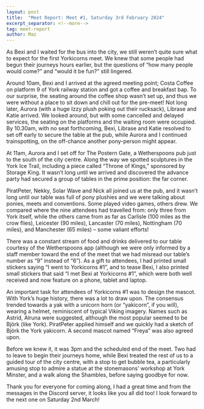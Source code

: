 ```yaml
---
layout: post
title:  "Meet Report: Meet #1, Saturday 3rd February 2024"
excerpt_separator: <!--more-->
tag: meet-report
author: Maz
---
```


As Bexi and I waited for the bus into the city, we still weren’t quite sure 
what to expect for the first Yorkicorns meet. We knew that some people had 
begun their journeys hours earlier, but the questions of “how many people 
would come?” and “would it be fun?” still lingered.

<!--more-->

Around 10am, Bexi and I arrived at the agreed meeting point; Costa Coffee 
on platform 9 of York railway station and got a coffee and breakfast bap. 
To our surprise, the seating around the coffee shop wasn’t set up, and thus 
we were without a place to sit down and chill out for the pre-meet! Not long 
later, Aurora (with a huge Izzy plush poking out their rucksack), Librase 
and Katie arrived. We looked around, but with some cancelled and delayed 
services, the seating on the platforms and the waiting room were occupied. 
By 10.30am, with no seat forthcoming, Bexi, Librase and Katie resolved to set 
off early to secure the table at the pub, while Aurora and I continued 
trainspotting, on the off-chance another pony-person might appear. 

At 11am, Aurora and I set off for The Postern Gate, a Wetherspoons pub just to 
the south of the city centre. Along the way we spotted sculptures in the York 
Ice Trail, including a piece called “Throne of Kings,” sponsored by Storage 
King. It wasn’t long until we arrived and discovered the advance party had 
secured a group of tables in the prime position: the far corner.

PiratPeter, Nekky, Solar Wave and Nick all joined us at the pub, and it wasn’t 
long until our table was full of pony plushies and we were talking about ponies, 
meets and conventions. Some played video games, others drew. We compared where 
the nine attendees had travelled from: only three from York itself, while the 
others came from as far as Carlisle (100 miles as the crow flies), Leicester 
(90 miles), Lancaster (70 miles), Nottingham (70 miles), and Manchester (65 
miles) – some valiant efforts!

There was a constant stream of food and drinks delivered to our table courtesy of 
the Wetherspoons app (although we were only informed by a staff member toward the 
end of the meet that we had misread our table’s number as “9” instead of “6”). 
As a gift to attendees, I had printed small stickers saying “I went to Yorkicorns 
#1”, and to tease Bexi, I also printed small stickers that said “I met Bexi at 
Yorkicorns #1”, which were both well received and now feature on a phone, tablet 
and laptop.

An important task for attendees of Yorkicorns #1 was to design the mascot. With 
York’s huge history, there was a lot to draw upon. The consensus trended towards 
a yak with a unicorn horn (or “yakicorn”, if you will), wearing a helmet, 
reminiscent of typical Viking imagery. Names such as Astrid, Alruna were suggested, 
although the most popular seemed to be Björk (like York). PiratPeter applied 
himself and we quickly had a sketch of Björk the York yakicorn. A second mascot 
named “Freya” was also agreed upon.

Before we knew it, it was 3pm and the scheduled end of the meet. Two had to leave to 
begin their journeys home, while Bexi treated the rest of us to a guided tour of 
the city centre, with a stop to get bubble tea, a particularly amusing stop to 
admire a statue at the stonemasons’ workshop at York Minster, and a walk along 
the Shambles, before saying goodbye for now.

Thank you for everyone for coming along, I had a great time and from the messages in 
the Discord server, it looks like you all did too! I look forward to the next one 
on Saturday 2nd March!

